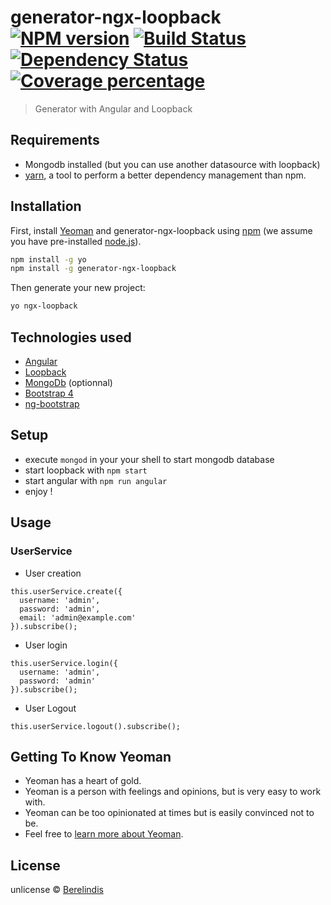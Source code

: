 # generator-ngx-loopback [![NPM version][npm-image]][npm-url] [![Build Status][travis-image]][travis-url] [![Dependency Status][daviddm-image]][daviddm-url] [![Coverage percentage][coveralls-image]][coveralls-url]
> Generator with Angular and Loopback

## Requirements

- Mongodb installed (but you can use another datasource with loopback)
- [yarn](https://yarnpkg.com), a tool to perform a better dependency management than npm.

## Installation

First, install [Yeoman](http://yeoman.io) and generator-ngx-loopback using [npm](https://www.npmjs.com/) (we assume you have pre-installed [node.js](https://nodejs.org/)).

```bash
npm install -g yo
npm install -g generator-ngx-loopback
```

Then generate your new project:

```bash
yo ngx-loopback
```

## Technologies used

- [Angular](https://angular.io/)
- [Loopback](https://loopback.io/)
- [MongoDb](https://www.mongodb.com/download-center#community) (optionnal)
- [Bootstrap 4](https://v4-alpha.getbootstrap.com/)
- [ng-bootstrap](https://ng-bootstrap.github.io)

## Setup

- execute `mongod` in your your shell to start mongodb database
- start loopback with `npm start`
- start angular with `npm run angular`
- enjoy !

## Usage

### UserService

- User creation
```
this.userService.create({
  username: 'admin',
  password: 'admin',
  email: 'admin@example.com'
}).subscribe();
```
- User login
```
this.userService.login({
  username: 'admin',
  password: 'admin'
}).subscribe();
```
- User Logout
```
this.userService.logout().subscribe();
```


## Getting To Know Yeoman

 * Yeoman has a heart of gold.
 * Yeoman is a person with feelings and opinions, but is very easy to work with.
 * Yeoman can be too opinionated at times but is easily convinced not to be.
 * Feel free to [learn more about Yeoman](http://yeoman.io/).

## License

unlicense © [Berelindis]()


[npm-image]: https://badge.fury.io/js/generator-ngx-loopback.svg
[npm-url]: https://npmjs.org/package/generator-ngx-loopback
[travis-image]: https://travis-ci.org/romainbellande/generator-ngx-loopback.svg?branch=master
[travis-url]: https://travis-ci.org/romainbellande/generator-ngx-loopback
[daviddm-image]: https://david-dm.org/romainbellande/generator-ngx-loopback.svg?theme=shields.io
[daviddm-url]: https://david-dm.org/romainbellande/generator-ngx-loopback
[coveralls-image]: https://coveralls.io/repos/romainbellande/generator-ngx-loopback/badge.svg
[coveralls-url]: https://coveralls.io/r/romainbellande/generator-ngx-loopback
